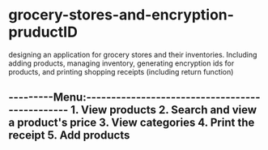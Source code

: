 # grocery-stores-and-encryption-pruductID

designing an application for grocery stores and their inventories. Including adding products, managing inventory, generating encryption ids for products, and printing shopping receipts (including return function)

---------Menu:-----------------------------------------------
    1. View products
    2. Search and view a product's price
    3. View categories
    4. Print the receipt
    5. Add products
-------------------------------------------------------------
